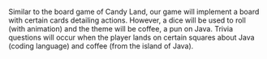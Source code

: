 Similar to the board game of Candy Land, our game will implement a board with certain cards detailing actions. However, a dice will be used to roll (with animation) and the theme will be coffee, a pun on Java. Trivia questions will occur when the player lands on certain squares about Java (coding language) and coffee (from the island of Java).

